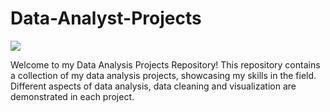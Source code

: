 # Data-Analyst-Projects

![](https://online.york.ac.uk/wp-content/uploads/2021/07/man-in-a-suit-standing-behind-a-hologram-of-data-analytics-1210x423.jpg.webp)

Welcome to my Data Analysis Projects Repository! This repository contains a collection of my data analysis projects, showcasing my skills in the field. Different aspects of data analysis, data cleaning and visualization are demonstrated in each project.
